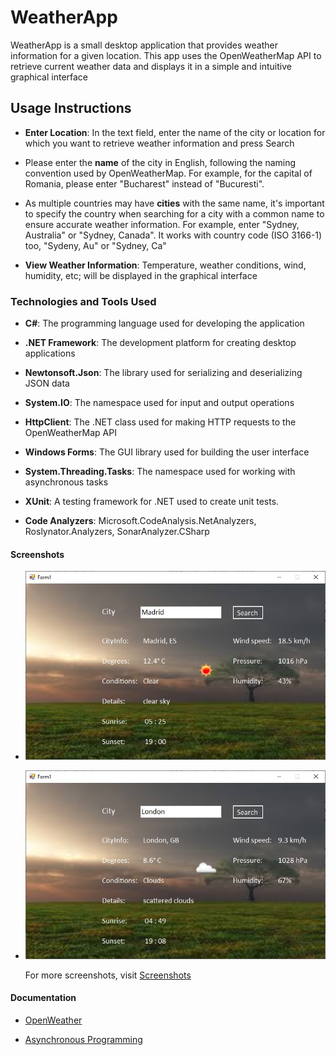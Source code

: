 # WeatherApp

  WeatherApp is a small desktop application that provides weather information for a given location. This app uses the OpenWeatherMap API to retrieve current weather data and displays it in a simple and intuitive graphical interface

## Usage Instructions

  - **Enter Location**: In the text field, enter the name of the city or location for which you want to retrieve weather information and press Search

  - Please enter the **name** of the city in English, following the naming convention used by OpenWeatherMap. For example, for the capital of Romania, please enter "Bucharest" instead of "Bucuresti".

  - As multiple countries may have **cities** with the same name, it's important to specify the country when searching for a city with a common name to ensure accurate weather information. For example, enter "Sydney, Australia" or "Sydney, Canada". It works with country code (ISO 3166-1) too, "Sydeny, Au" or "Sydney, Ca"
    
  - **View Weather Information**: Temperature, weather conditions, wind, humidity, etc; will be displayed in the graphical interface

### Technologies and Tools Used

  - **C#**: The programming language used for developing the application

  - **.NET Framework**: The development platform for creating desktop applications

  - **Newtonsoft.Json**: The library used for serializing and deserializing JSON data

  - **System.IO**: The namespace used for input and output operations

  - **HttpClient**: The .NET class used for making HTTP requests to the OpenWeatherMap API

  - **Windows Forms**: The GUI library used for building the user interface

  - **System.Threading.Tasks**: The namespace used for working with asynchronous tasks

  - **XUnit**: A testing framework for .NET used to create unit tests.
    
  - **Code Analyzers**: Microsoft.CodeAnalysis.NetAnalyzers, Roslynator.Analyzers, SonarAnalyzer.CSharp

#### Screenshots

  - ![City found - Madrid](ScreenShots/madrid.jpg)
    
  - ![City found - London](ScreenShots/london.jpg)

    For more screenshots, visit [Screenshots](Screenshots)

#### Documentation

  - [OpenWeather](https://openweathermap.org/guide)
    
  - [Asynchronous Programming](https://learn.microsoft.com/en-us/dotnet/csharp/asynchronous-programming/)

  
